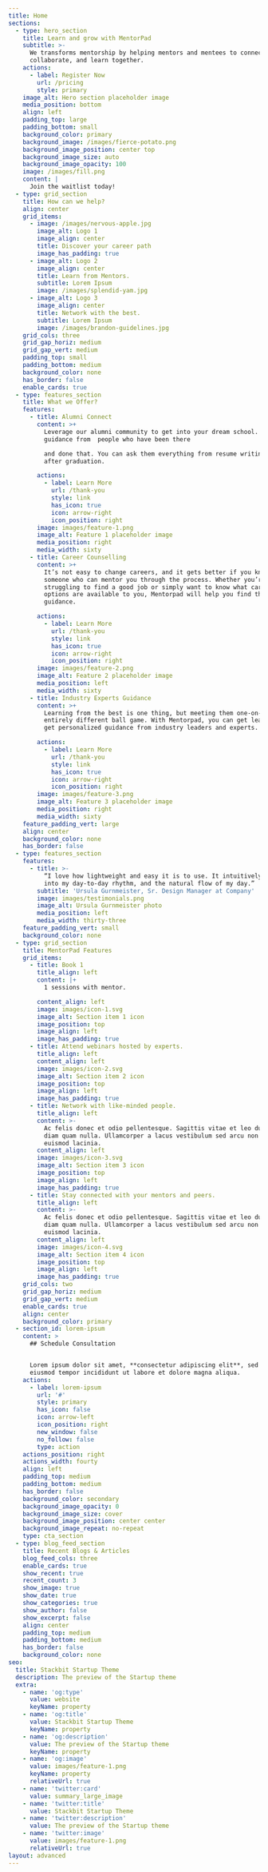 ```yaml
---
title: Home
sections:
  - type: hero_section
    title: Learn and grow with MentorPad
    subtitle: >-
      We transforms mentorship by helping mentors and mentees to connect,
      collaborate, and learn together.
    actions:
      - label: Register Now
        url: /pricing
        style: primary
    image_alt: Hero section placeholder image
    media_position: bottom
    align: left
    padding_top: large
    padding_bottom: small
    background_color: primary
    background_image: /images/fierce-potato.png
    background_image_position: center top
    background_image_size: auto
    background_image_opacity: 100
    image: /images/fill.png
    content: |
      Join the waitlist today!
  - type: grid_section
    title: How can we help?
    align: center
    grid_items:
      - image: /images/nervous-apple.jpg
        image_alt: Logo 1
        image_align: center
        title: Discover your career path
        image_has_padding: true
      - image_alt: Logo 2
        image_align: center
        title: Learn from Mentors.
        subtitle: Lorem Ipsum
        image: /images/splendid-yam.jpg
      - image_alt: Logo 3
        image_align: center
        title: Network with the best.
        subtitle: Lorem Ipsum
        image: /images/brandon-guidelines.jpg
    grid_cols: three
    grid_gap_horiz: medium
    grid_gap_vert: medium
    padding_top: small
    padding_bottom: medium
    background_color: none
    has_border: false
    enable_cards: true
  - type: features_section
    title: What we Offer?
    features:
      - title: Alumni Connect
        content: >+
          Leverage our alumni community to get into your dream school. Get
          guidance from  people who have been there

          and done that. You can ask them everything from resume writing to life
          after graduation.

        actions:
          - label: Learn More
            url: /thank-you
            style: link
            has_icon: true
            icon: arrow-right
            icon_position: right
        image: images/feature-1.png
        image_alt: Feature 1 placeholder image
        media_position: right
        media_width: sixty
      - title: Career Counselling
        content: >+
          It’s not easy to change careers, and it gets better if you know
          someone who can mentor you through the process. Whether you’re
          struggling to find a good job or simply want to know what career
          options are available to you, Mentorpad will help you find the right
          guidance.

        actions:
          - label: Learn More
            url: /thank-you
            style: link
            has_icon: true
            icon: arrow-right
            icon_position: right
        image: images/feature-2.png
        image_alt: Feature 2 placeholder image
        media_position: left
        media_width: sixty
      - title: Industry Experts Guidance
        content: >+
          Learning from the best is one thing, but meeting them one-on-one is an
          entirely different ball game. With Mentorpad, you can get learn and
          get personalized guidance from industry leaders and experts.

        actions:
          - label: Learn More
            url: /thank-you
            style: link
            has_icon: true
            icon: arrow-right
            icon_position: right
        image: images/feature-3.png
        image_alt: Feature 3 placeholder image
        media_position: right
        media_width: sixty
    feature_padding_vert: large
    align: center
    background_color: none
    has_border: false
  - type: features_section
    features:
      - title: >-
          “I love how lightweight and easy it is to use. It intuitively builds
          into my day-to-day rhythm, and the natural flow of my day.”
        subtitle: 'Ursula Gurnmeister, Sr. Design Manager at Company'
        image: images/testimonials.png
        image_alt: Ursula Gurnmeister photo
        media_position: left
        media_width: thirty-three
    feature_padding_vert: small
    background_color: none
  - type: grid_section
    title: MentorPad Features
    grid_items:
      - title: Book 1
        title_align: left
        content: |+
          1 sessions with mentor.

        content_align: left
        image: images/icon-1.svg
        image_alt: Section item 1 icon
        image_position: top
        image_align: left
        image_has_padding: true
      - title: Attend webinars hosted by experts.
        title_align: left
        content_align: left
        image: images/icon-2.svg
        image_alt: Section item 2 icon
        image_position: top
        image_align: left
        image_has_padding: true
      - title: Network with like-minded people.
        title_align: left
        content: >-
          Ac felis donec et odio pellentesque. Sagittis vitae et leo duis ut
          diam quam nulla. Ullamcorper a lacus vestibulum sed arcu non odio
          euismod lacinia.
        content_align: left
        image: images/icon-3.svg
        image_alt: Section item 3 icon
        image_position: top
        image_align: left
        image_has_padding: true
      - title: Stay connected with your mentors and peers.
        title_align: left
        content: >-
          Ac felis donec et odio pellentesque. Sagittis vitae et leo duis ut
          diam quam nulla. Ullamcorper a lacus vestibulum sed arcu non odio
          euismod lacinia.
        content_align: left
        image: images/icon-4.svg
        image_alt: Section item 4 icon
        image_position: top
        image_align: left
        image_has_padding: true
    grid_cols: two
    grid_gap_horiz: medium
    grid_gap_vert: medium
    enable_cards: true
    align: center
    background_color: primary
  - section_id: lorem-ipsum
    content: >
      ## Schedule Consultation


      Lorem ipsum dolor sit amet, **consectetur adipiscing elit**, sed do
      eiusmod tempor incididunt ut labore et dolore magna aliqua.
    actions:
      - label: lorem-ipsum
        url: '#'
        style: primary
        has_icon: false
        icon: arrow-left
        icon_position: right
        new_window: false
        no_follow: false
        type: action
    actions_position: right
    actions_width: fourty
    align: left
    padding_top: medium
    padding_bottom: medium
    has_border: false
    background_color: secondary
    background_image_opacity: 0
    background_image_size: cover
    background_image_position: center center
    background_image_repeat: no-repeat
    type: cta_section
  - type: blog_feed_section
    title: Recent Blogs & Articles
    blog_feed_cols: three
    enable_cards: true
    show_recent: true
    recent_count: 3
    show_image: true
    show_date: true
    show_categories: true
    show_author: false
    show_excerpt: false
    align: center
    padding_top: medium
    padding_bottom: medium
    has_border: false
    background_color: none
seo:
  title: Stackbit Startup Theme
  description: The preview of the Startup theme
  extra:
    - name: 'og:type'
      value: website
      keyName: property
    - name: 'og:title'
      value: Stackbit Startup Theme
      keyName: property
    - name: 'og:description'
      value: The preview of the Startup theme
      keyName: property
    - name: 'og:image'
      value: images/feature-1.png
      keyName: property
      relativeUrl: true
    - name: 'twitter:card'
      value: summary_large_image
    - name: 'twitter:title'
      value: Stackbit Startup Theme
    - name: 'twitter:description'
      value: The preview of the Startup theme
    - name: 'twitter:image'
      value: images/feature-1.png
      relativeUrl: true
layout: advanced
---
```

